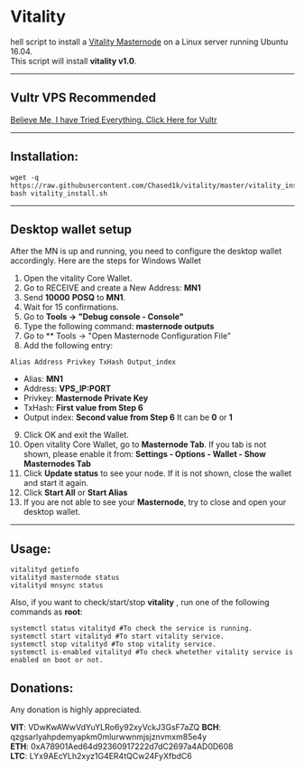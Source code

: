 # Vitality 
hell script to install a [Vitality Masternode](http://vitality-coin.com/) on a Linux server running Ubuntu 16.04.  
This script will install **vitality v1.0**.

***
## Vultr VPS Recommended
[Believe Me, I have Tried Everything. Click Here for Vultr](https://www.vultr.com/?ref=7410771)
***
## Installation:
```
wget -q https://raw.githubusercontent.com/Chased1k/vitality/master/vitality_install.sh
bash vitality_install.sh
```
***

## Desktop wallet setup

After the MN is up and running, you need to configure the desktop wallet accordingly. Here are the steps for Windows Wallet
1. Open the vitality Core Wallet.
2. Go to RECEIVE and create a New Address: **MN1**
3. Send **10000** **POSQ** to **MN1**.
4. Wait for 15 confirmations.
5. Go to **Tools -> "Debug console - Console"**
6. Type the following command: **masternode outputs**
7. Go to  ** Tools -> "Open Masternode Configuration File"
8. Add the following entry:
```
Alias Address Privkey TxHash Output_index
```
* Alias: **MN1**
* Address: **VPS_IP:PORT**
* Privkey: **Masternode Private Key**
* TxHash: **First value from Step 6** 
* Output index:  **Second value from Step 6** It can be **0** or **1**
9. Click OK and exit the Wallet.
10. Open vitality Core Wallet, go to **Masternode Tab**. If you tab is not shown, please enable it from: **Settings - Options - Wallet - Show Masternodes Tab**
11. Click **Update status** to see your node. If it is not shown, close the wallet and start it again.
10. Click **Start All** or **Start Alias**
11. If you are not able to see your **Masternode**, try to close and open your desktop wallet.
***

## Usage:
```
vitalityd getinfo
vitalityd masternode status
vitalityd mnsync status
```
Also, if you want to check/start/stop **vitality** , run one of the following commands as **root**:
```
systemctl status vitalityd #To check the service is running.
systemctl start vitalityd #To start vitality service.
systemctl stop vitalityd #To stop vitality service.
systemctl is-enabled vitalityd #To check whetether vitality service is enabled on boot or not.
```


## Donations:  

Any donation is highly appreciated.  

**VIT**: VDwKwAWwVdYuYLRo6y92xyVckJ3GsF7aZQ 
**BCH**: qzgsarlyahpdemyapkm0mlurwwnmjsjznvmxm85e4y  
**ETH**: 0xA78901Aed64d92360917222d7dC2697a4AD0D608  
**LTC**: LYx9AEcYLh2xyz1G4ER4tQCw24FyXfbdC6  
